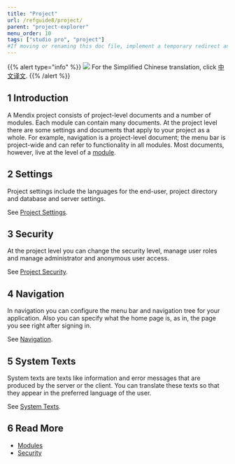 ```yaml
---
title: "Project"
url: /refguide8/project/
parent: "project-explorer"
menu_order: 10
tags: ["studio pro", "project"]
#If moving or renaming this doc file, implement a temporary redirect and let the respective team know they should update the URL in the product. See Mapping to Products for more details.
---
```


{{% alert type="info" %}}
<img src="attachments/chinese-translation/china.png" style="display: inline-block; margin: 0" /> For the Simplified Chinese translation, click [中文译文](https://cdn.mendix.tencent-cloud.com/documentation/refguide8/project.pdf).
{{% /alert %}}

## 1 Introduction

A Mendix project consists of project-level documents and a number of modules. Each module can contain many documents. At the project level there are some settings and documents that apply to your project as a whole. For example, navigation is a project-level document; the menu bar is project-wide and can refer to functionality in all modules. Most documents, however, live at the level of a [module](/appstore/modules/).

## 2 Settings

Project settings include the languages for the end-user, project directory and database and server settings.

See [Project Settings](/refguide/project-settings/).

## 3 Security

At the project level you can change the security level, manage user roles and manage administrator and anonymous user access.

See [Project Security](/refguide/project-security/).

## 4 Navigation

In navigation you can configure the menu bar and navigation tree for your application. Also you can specify what the home page is, as in, the page you see right after signing in.

See [Navigation](/refguide/navigation/).

## 5 System Texts

System texts are texts like information and error messages that are produced by the server or the client. You can translate these texts so that they appear in the preferred language of the user.

See [System Texts](/refguide/system-texts/).

## 6 Read More

* [Modules](/appstore/modules/)
* [Security](/data-hub/data-hub-catalog/security/)